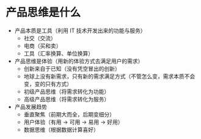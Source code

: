 # 产品思维是什么

- 产品本质是工具（利用 IT 技术开发出来的功能与服务）
  - 社交（交流）
  - 电商（买和卖）
  - 工具（汇率换算、单位换算）
- 产品思维是体验（用新的体验方式去满足用户的需求）
  - 创新来自于已知（没有凭空冒出的创新）
  - 地球上没有新需求，只有新的需求满足方式（不管怎么变，需求本质不会变，变的只有方式）
  - 初级产品思维（将需求转化为功能）
  - 高级产品思维（将需求转化为服务）
- 产品发展趋势
  - 垂直聚焦（前期大而全，后期变细分）
  - 用户体验（有用 -> 可用 -> 易用 -> 好用）
  - 数据思维（根据数据计算喜好）